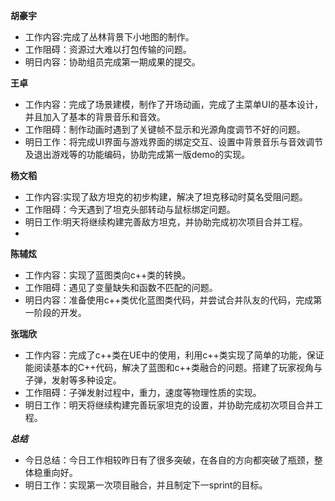 
**胡豪宇**

- 工作内容:完成了丛林背景下小地图的制作。
- 工作阻碍：资源过大难以打包传输的问题。
- 明日内容：协助组员完成第一期成果的提交。

**王卓**

- 工作内容：完成了场景建模，制作了开场动画，完成了主菜单UI的基本设计，并且加入了基本的背景音乐和音效。
- 工作阻碍：制作动画时遇到了关键帧不显示和光源角度调节不好的问题。
- 明日工作：将完成UI界面与游戏界面的绑定交互、设置中背景音乐与音效调节及退出游戏等的功能编码，协助完成第一版demo的实现。

**杨文稻**

- 工作内容:实现了敌方坦克的初步构建，解决了坦克移动时莫名受阻问题。
- 工作阻碍：今天遇到了坦克头部转动与鼠标绑定问题。
- 明日工作:明天将继续构建完善敌方坦克，并协助完成初次项目合并工程。
- 

**陈辅炫**

- 工作内容：实现了蓝图类向c++类的转换。
- 工作阻碍：遇见了变量缺失和函数不匹配的问题。
- 明日内容：准备使用c++类优化蓝图类代码，并尝试合并队友的代码，完成第一阶段的开发。


**张瑞欣**

- 工作内容：完成了c++类在UE中的使用，利用c++类实现了简单的功能，保证能阅读基本的C++代码，解决了蓝图和c++类融合的问题。搭建了玩家视角与子弹，发射等多种设定。
- 工作阻碍：子弹发射过程中，重力，速度等物理性质的实现。
- 明日工作：明天将继续构建完善玩家坦克的设置，并协助完成初次项目合并工程。





***总结***
- 今日总结：今日工作相较昨日有了很多突破，在各自的方向都突破了瓶颈，整体稳重向好。
- 明日工作：实现第一次项目融合，并且制定下一sprint的目标。